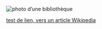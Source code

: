 ![photo d’une bibliothèque](https://en.wikipedia.org/wiki/Library#/media/File:Biblioth%C3%A8que_de_l'Assembl%C3%A9e_Nationale_(Lunon).jpg)

[test de lien, vers un article Wikipedia](https://en.wikipedia.org/wiki/Library)
